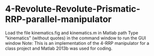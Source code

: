 # 4-Revolute-Revolute-Prismatic-RRP-parallel-manipulator
Load the file kinematics.fig and kinematics.m in Matlab path
Type "kinematics" (without quotes) in the command window to run the GUI window
Note: This is an implementation of the 4-RRP manipulator for a class project and Matlab 2013b was used for coding.
